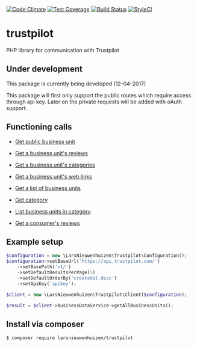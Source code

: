 [![Code Climate](https://codeclimate.com/github/LarsNieuwenhuizen/Trustpilot/badges/gpa.svg)](https://codeclimate.com/github/LarsNieuwenhuizen/Trustpilot)
[![Test Coverage](https://codeclimate.com/github/LarsNieuwenhuizen/Trustpilot/badges/coverage.svg)](https://codeclimate.com/github/LarsNieuwenhuizen/Trustpilot/coverage)
[![Build Status](https://travis-ci.org/LarsNieuwenhuizen/Trustpilot.svg?branch=master)](https://travis-ci.org/LarsNieuwenhuizen/Trustpilot)
[![StyleCI](https://styleci.io/repos/87822841/shield?branch=master)](https://styleci.io/repos/87822841)

# trustpilot
PHP library for communication with Trustpilot 

## Under development

This package is currently being developed (12-04-2017)

This package will first only support the public routes which require access through api key.
Later on the private requests will be added with oAuth support.

## Functioning calls

- [Get public business unit](#https://developers.trustpilot.com/business-unit-api#get-public-business-unit)
- [Get a business unit's reviews](#https://developers.trustpilot.com/business-unit-api#get-a-business-unit's-reviews)
- [Get a business unit's categories](#https://developers.trustpilot.com/business-unit-api#list-categories-for-business-unit)
- [Get a business unit's web links](#https://developers.trustpilot.com/business-unit-api#get-a-business-unit's-web-links)
- [Get a list of business units](#https://developers.trustpilot.com/business-unit-api#get-a-list-of-business-units)


- [Get category](#https://developers.trustpilot.com/categories-api#get-category)
- [List business units in category](#https://developers.trustpilot.com/categories-api#list-business-units-in-category)


- [Get a consumer's reviews](#https://developers.trustpilot.com/consumer-api#get-a-consumer's-reviews)


## Example setup
```php
$configuration = new \LarsNieuwenhuizen\Trustpilot\Configuration();
$configuration->setBaseUrl('https://api.trustpilot.com/')
    ->setBasePath('v1/')
    ->setDefaultResultsPerPage(5)
    ->setDefaultOrderBy('createdat.desc')
    ->setApiKey('apikey');

$client = new \LarsNieuwenhuizen\Trustpilot\Client($configuration);

$result = $client->businessDataService->getAllBusinessUnits();
```

## Install via composer
```bash
$ composer require larsnieuwenhuizen/trustpilot
```